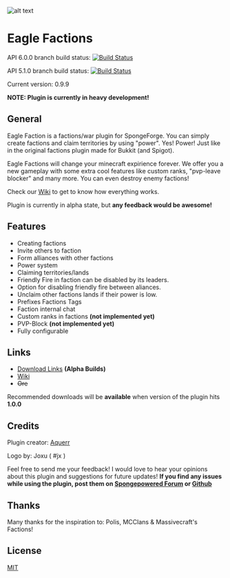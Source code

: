 ![alt text](http://i.imgur.com/Lh7W1Mo.png)

# Eagle Factions

API 6.0.0 branch build status: [![Build Status](https://travis-ci.org/Aquerr/EagleFactions.svg?branch=1.11.2%2Fapi-6.0.0)](https://travis-ci.org/Aquerr/EagleFactions)

API 5.1.0 branch build status: [![Build Status](https://travis-ci.org/Aquerr/EagleFactions.svg?branch=1.10.2%2Fapi-5.1.0)](https://travis-ci.org/Aquerr/EagleFactions)

Current version: 0.9.9

**NOTE: Plugin is currently in heavy development!**

## General
Eagle Faction is a factions/war plugin for SpongeForge. You can simply create factions and claim territories by using "power". Yes! Power! Just like in the original factions plugin made for Bukkit (and Spigot).

Eagle Factions will change your minecraft expirience forever. We offer you a new gameplay with some extra cool features like custom ranks, "pvp-leave blocker" and many more. You can even destroy enemy factions!

Check our [Wiki](https://github.com/Aquerr/EagleFactions/wiki) to get to know how everything works.

Plugin is currently in alpha state, but **any feedback would be awesome!**

## Features

* Creating factions
* Invite others to faction
* Form alliances with other factions
* Power system
* Claiming territories/lands
* Friendly Fire in faction can be disabled by its leaders.
* Option for disabling friendly fire between aliances.
* Unclaim other factions lands if their power is low.
* Prefixes Factions Tags
* Faction internal chat
* Custom ranks in factions **(not implemented yet)**
* PVP-Block **(not implemented yet)**
* Fully configurable

## Links

* [Download Links](https://github.com/Aquerr/EagleFactions/releases) **(Alpha Builds)**
* [Wiki](https://github.com/Aquerr/EagleFactions/wiki)
* ~~Ore~~

Recommended downloads will be **available** when version of the plugin hits **1.0.0**

## Credits

Plugin creator: [Aquerr](https://github.com/Aquerr)

Logo by: Joxu ( #jx )

Feel free to send me your feedback! I would love to hear your opinions about this plugin and suggestions for future updates!
**If you find any issues while using the plugin, post them on [Spongepowered Forum](https://forums.spongepowered.org/t/eagle-factions-a-simple-yet-powerful-war-plugin/20749) or [Github](https://github.com/Aquerr/EagleFactions/issues)**

## Thanks

Many thanks for the inspiration to: Polis, MCClans & Massivecraft's Factions!

## License

[MIT](https://github.com/Aquerr/EagleFactions/blob/master/LICENSE)
